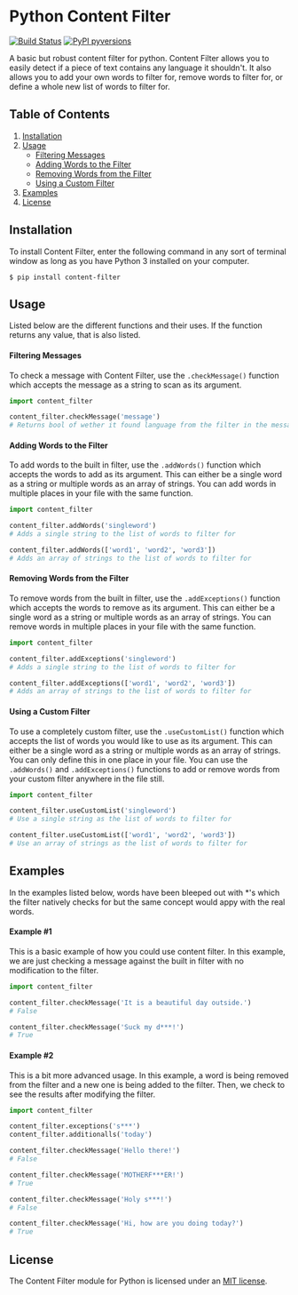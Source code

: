 # Python Content Filter
[![Build Status](https://travis-ci.com/MrDogeBro/content_filter.svg?token=K4YBJnRBuxqyhssWYMJt&branch=master)](https://travis-ci.com/github/MrDogeBro/content_filter) [![PyPI pyversions](https://img.shields.io/pypi/pyversions/ansicolortags.svg)](https://pypi.python.org/pypi/ansicolortags/)

A basic but robust content filter for python. Content Filter allows you to easily detect if a piece of text 
contains any language it shouldn't. It also allows you to add your own words to filter for, remove words to filter for, 
or define a whole new list of words to filter for.

## Table of Contents
1. [Installation](#installation)
1. [Usage](#usage)
    * [Filtering Messages](#filter-messages)
    * [Adding Words to the Filter](#adding-words-to-the-filter)
    * [Removing Words from the Filter](#removing-words-from-the-filter)
    * [Using a Custom Filter](#using-a-custom-filter)
1. [Examples](#examples)
1. [License](#license)

## Installation
To install Content Filter, enter the following command in any sort of terminal window as long as you have Python 3 installed on your computer.
```
$ pip install content-filter
```

## Usage
Listed below are the different functions and their uses. If the function returns any value, that is also listed.
#### Filtering Messages
To check a message with Content Filter, use the `.checkMessage()` function which accepts the message as a string to scan as its argument.
```python
import content_filter

content_filter.checkMessage('message')
# Returns bool of wether it found language from the filter in the message.
```
#### Adding Words to the Filter
To add words to the built in filter, use the `.addWords()` function which accepts the words to add as its argument. This can either be a single word as a string or multiple words as an array of strings. You can add words in multiple places in your file with the same function.
```python
import content_filter

content_filter.addWords('singleword')
# Adds a single string to the list of words to filter for

content_filter.addWords(['word1', 'word2', 'word3'])
# Adds an array of strings to the list of words to filter for
```
#### Removing Words from the Filter
To remove words from the built in filter, use the `.addExceptions()` function which accepts the words to remove as its argument. This can either be a single word as a string or multiple words as an array of strings. You can remove words in multiple places in your file with the same function.
```python
import content_filter

content_filter.addExceptions('singleword')
# Adds a single string to the list of words to filter for

content_filter.addExceptions(['word1', 'word2', 'word3'])
# Adds an array of strings to the list of words to filter for
```
#### Using a Custom Filter
To use a completely custom filter, use the `.useCustomList()` function which accepts the list of words you would like to use as its argument. This can either be a single word as a string or multiple words as an array of strings. You can only define this in one place in your file. You can use the `.addWords()` and `.addExceptions()` functions to add or remove words from your custom filter anywhere in the file still.
```python
import content_filter

content_filter.useCustomList('singleword')
# Use a single string as the list of words to filter for

content_filter.useCustomList(['word1', 'word2', 'word3'])
# Use an array of strings as the list of words to filter for
```

## Examples
In the examples listed below, words have been bleeped out with \*'s which the filter natively checks for but the same concept would appy with the real words.

#### Example #1
This is a basic example of how you could use content filter. In this example, we are just checking a message against the built in filter with no modification to the filter.
```python
import content_filter

content_filter.checkMessage('It is a beautiful day outside.')
# False

content_filter.checkMessage('Suck my d***!')
# True
```
#### Example #2
This is a bit more advanced usage. In this example, a word is being removed from the filter and a new one is being added to the filter. Then, we check to see the results after modifying the filter.
```python
import content_filter

content_filter.exceptions('s***')
content_filter.additionalls('today')

content_filter.checkMessage('Hello there!')
# False

content_filter.checkMessage('MOTHERF***ER!')
# True

content_filter.checkMessage('Holy s***!')
# False

content_filter.checkMessage('Hi, how are you doing today?')
# True
```

## License
The Content Filter module for Python is licensed under an [MIT license](/LICENSE).